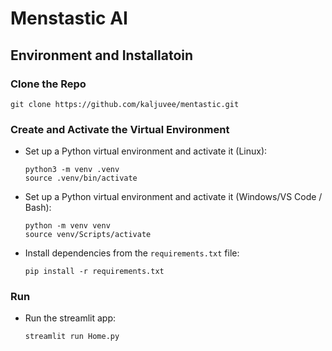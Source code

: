 # Menstastic AI

## Environment and Installatoin

### Clone the Repo
  ```
  git clone https://github.com/kaljuvee/mentastic.git
  ```

### Create and Activate the Virtual Environment
- Set up a Python virtual environment and activate it (Linux):
  ```
  python3 -m venv .venv
  source .venv/bin/activate
  ```

- Set up a Python virtual environment and activate it (Windows/VS Code / Bash):
  ```
  python -m venv venv
  source venv/Scripts/activate
  ```
  
- Install dependencies from the `requirements.txt` file:
  ```
  pip install -r requirements.txt
  ```

### Run
- Run the streamlit app:
  ```
  streamlit run Home.py
  ```